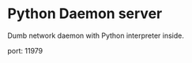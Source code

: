 Python Daemon server
=====================

Dumb network daemon with Python interpreter inside.

port: 11979

